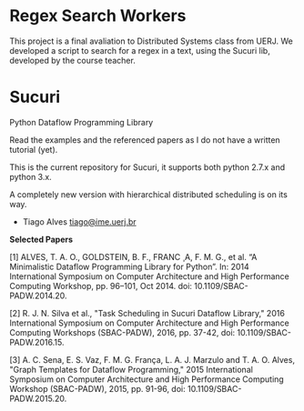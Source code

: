 # Regex Search Workers
This project is a final avaliation to Distributed Systems class from UERJ.
We developed a script to search for a regex in a text, using the Sucuri lib, developed by the course teacher.

# Sucuri
Python Dataflow Programming Library

Read the examples and the referenced papers as I do not have a written tutorial (yet).


This is the current repository for Sucuri, it supports both python 2.7.x and python 3.x.

A completely new version with hierarchical distributed scheduling is on its way.


- Tiago Alves <tiago@ime.uerj.br>

**Selected Papers**

[1] ALVES, T. A. O., GOLDSTEIN, B. F., FRANC ̧ A, F. M. G., et al. “A Minimalistic Dataflow Programming Library for Python”. In: 2014 International Symposium on Computer Architecture and High Performance Computing Workshop, pp. 96–101, Oct 2014. doi: 10.1109/SBAC-PADW.2014.20.

[2] R. J. N. Silva et al., "Task Scheduling in Sucuri Dataflow Library," 2016 International Symposium on Computer Architecture and High Performance Computing Workshops (SBAC-PADW), 2016, pp. 37-42, doi: 10.1109/SBAC-PADW.2016.15.

[3] A. C. Sena, E. S. Vaz, F. M. G. França, L. A. J. Marzulo and T. A. O. Alves, "Graph Templates for Dataflow Programming," 2015 International Symposium on Computer Architecture and High Performance Computing Workshop (SBAC-PADW), 2015, pp. 91-96, doi: 10.1109/SBAC-PADW.2015.20.
